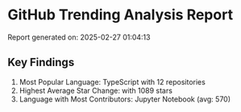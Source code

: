 # GitHub Trending Analysis Report

Report generated on: 2025-02-27 01:04:13

## Key Findings

1. Most Popular Language: TypeScript with 12 repositories
2. Highest Average Star Change:  with 1089 stars
4. Language with Most Contributors: Jupyter Notebook (avg: 570)
